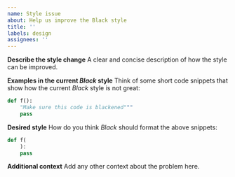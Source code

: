 ```yaml
---
name: Style issue
about: Help us improve the Black style
title: ''
labels: design
assignees: ''
---
```


**Describe the style change** A clear and concise description of how the style can be
improved.

**Examples in the current _Black_ style** Think of some short code snippets that show
how the current _Black_ style is not great:

```python
def f():
    "Make sure this code is blackened"""
    pass
```

**Desired style** How do you think _Black_ should format the above snippets:

```python
def f(
    ):
    pass
```

**Additional context** Add any other context about the problem here.
